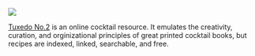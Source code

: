 ![](https://s3-us-west-2.amazonaws.com/chrissy-portfolio-images/tux_2.png)

[Tuxedo No.2](http://tuxedono2.com) is an online cocktail resource. It emulates the creativity, curation, and orginizational principles of great printed cocktail books, but recipes are indexed, linked, searchable, and free.
